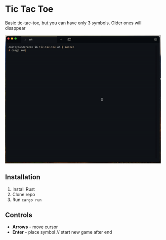 # Tic Tac Toe

Basic tic-tac-toe, but you can have only 3 symbols. Older ones will disappear

![Showcase of program](docs/showcase.gif)

## Installation
1. Install Rust
2. Clone repo
3. Run `cargo run`

## Controls
- **Arrows** - move cursor
- **Enter**  - place symbol // start new game after end 